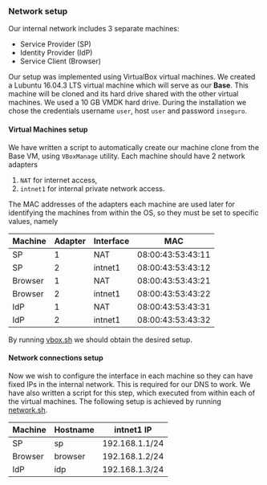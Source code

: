### Network setup

Our internal network includes 3 separate machines:

- Service Provider (SP)
- Identity Provider (IdP)
- Service Client (Browser)

Our setup was implemented using VirtualBox virtual machines.
We created a Lubuntu 16.04.3 LTS virtual machine which will serve as our **Base**.
This machine will be cloned and its hard drive shared with the other virtual machines.
We used a 10 GB VMDK hard drive.
During the installation we chose the credentials username `user`, host `user` and password `inseguro`.

#### Virtual Machines setup

We have written a script to automatically create our machine clone from the Base VM, using `VBoxManage` utility.
Each machine should have 2 network adapters

1. `NAT` for internet access,
2. `intnet1` for internal private network access.

The MAC addresses of the adapters each machine are used later for identifying the machines from within the OS, so they must be set to specific values, namely

| Machine | Adapter | Interface | MAC               |
|---------|---------|-----------|-------------------|
| SP      | 1       | NAT       | 08:00:43:53:43:11 |
| SP      | 2       | intnet1   | 08:00:43:53:43:12 |
| Browser | 1       | NAT       | 08:00:43:53:43:21 |
| Browser | 2       | intnet1   | 08:00:43:53:43:22 |
| IdP     | 1       | NAT       | 08:00:43:53:43:31 |
| IdP     | 2       | intnet1   | 08:00:43:53:43:32 |

By running [vbox.sh][vbox.sh] we should obtain the desired setup.

#### Network connections setup

Now we wish to configure the interface in each machine so they can have fixed IPs in the internal network.
This is required for our DNS to work.
We have also written a script for this step, which executed from within each of the virtual machines.
The following setup is achieved by running [network.sh][network.sh].

| Machine | Hostname | intnet1 IP     |
|---------|----------|----------------|
| SP      | sp       | 192.168.1.1/24 |
| Browser | browser  | 192.168.1.2/24 |
| IdP     | idp      | 192.168.1.3/24 |

[vbox.sh]: vbox.sh
[network.sh]: network.sh